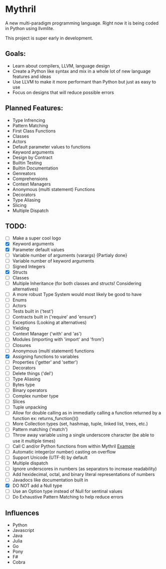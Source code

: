 # Mythril
A new multi-paradigm programming language. Right now it is being coded in Python using llvmlite.

This project is super early in development.

## Goals:
* Learn about compilers, LLVM, language design
* Create a Python like syntax and mix in a whole lot of new language features and ideas
* Use LLVM to make it more performant than Python but just as easy to use
* Focus on designs that will reduce possible errors

## Planned Features:
* Type Infrencing
* Pattern Matching
* First Class Functions
* Classes
* Actors
* Default parameter values to functions
* Keyword arguments
* Design by Contract
* Builtin Testing
* Builtin Documentation
* Genreators
* Comprehensions
* Context Managers
* Anonymous (multi statement) Functions
* Decorators
* Type Aliasing
* Slicing
* Multiple Dispatch

## TODO:
- [ ] Make a super cool logo
- [x] Keyword arguments
- [x] Parameter default values
- [ ] Variable number of arguments (varargs) {Partialy done}
- [ ] Variable number of keyword arguments
- [ ] Signed Integers
- [x] Structs
- [ ] Classes
- [ ] Multiple Inheritance (for both classes and structs! Considering alternatives) 
- [ ] A more robust Type System would most likely be good to have
- [ ] Enums
- [ ] Actors
- [ ] Tests built in ('test')
- [ ] Contracts built in ('require' and 'ensure')
- [ ] Exceptions (Looking at alternatives)
- [ ] Yielding
- [ ] Context Manager ('with' and 'as')
- [ ] Modules (importing with 'import' and 'from')
- [ ] Closures
- [ ] Anonymous (multi statement) functions
- [x] Assigning functions to variables
- [ ] Properties ('getter' and 'setter')
- [ ] Decorators
- [ ] Delete things ('del')
- [ ] Type Aliasing
- [ ] Bytes type
- [ ] Binary operators
- [ ] Complex number type
- [ ] Slices
- [ ] Tuple unpacking
- [ ] Allow for double calling as in immediatly calling a function returned by a function ex: returns_function()()
- [ ] More Collection types (set, hashmap, tuple, linked list, trees, etc.)
- [ ] Pattern matching ('match')
- [ ] Throw away variable using a single underscore character (be able to use it multiple times)
- [ ] Call C and/or Python functions from within Mythril [Example](http://eli.thegreenplace.net/2015/calling-back-into-python-from-llvmlite-jited-code/)
- [ ] Automatic integer(or number) casting on overflow
- [ ] Support Unicode (UTF-8) by default
- [ ] Multiple dispatch
- [ ] Ignore underscores in numbers (as separators to increase readability)
- [ ] Add hexidecimal, octal, and binary literal representations of numbers
- [ ] Javadocs like documentation built in
- [x] DO NOT add a Null type
- [ ] Use an Option type instead of Null for sentinal values
- [ ] Do Exhaustive Pattern Matching to help reduce errors

## Influences
* Python
* Javascript
* Java
* Julia
* Go
* Pony
* F#
* Cobra
